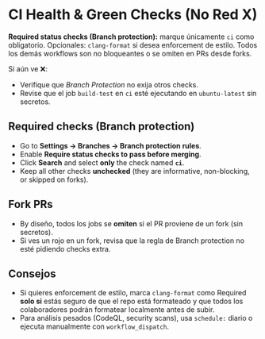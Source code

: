 # CI Health & Green Checks (No Red X)

**Required status checks (Branch protection):** marque únicamente `ci` como obligatorio.
Opcionales: `clang-format` si desea enforcement de estilo.
Todos los demás workflows son no bloqueantes o se omiten en PRs desde forks.

Si aún ve ❌:
- Verifique que *Branch Protection* no exija otros checks.
- Revise que el job `build-test` en `ci` esté ejecutando en `ubuntu-latest` sin secretos.

## Required checks (Branch protection)
- Go to **Settings → Branches → Branch protection rules**.
- Enable **Require status checks to pass before merging**.
- Click **Search** and select **only** the check named **`ci`**.
- Keep all other checks **unchecked** (they are informative, non-blocking, or skipped on forks).

## Fork PRs
- By diseño, todos los jobs se **omiten** si el PR proviene de un fork (sin secretos).
- Si ves un rojo en un fork, revisa que la regla de Branch protection no esté pidiendo checks extra.

## Consejos
- Si quieres enforcement de estilo, marca `clang-format` como Required **solo si** estás seguro de que el repo está formateado y que todos los colaboradores podrán formatear localmente antes de subir.
- Para análisis pesados (CodeQL, security scans), usa `schedule:` diario o ejecuta manualmente con `workflow_dispatch`.
